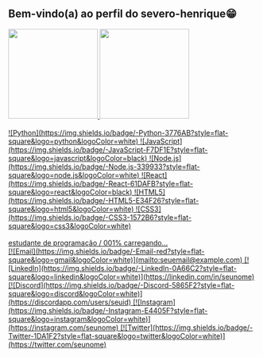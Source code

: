 ## Bem-vindo(a) ao perfil do severo-henrique😁

 <div>
   <a href="https://github.com/severo-henrique">
   <img height="180em" src="https://github-readme-stats.vercel.app/api?username=severo-henrique&show_icons=true&theme=tokyonight&include_all_commits=true&count_private=true"/>
   <img height="180em" src="https://github-readme-stats.vercel.app/api/top-langs/?username=severo-henrique&layout=compact&langs_count=6&theme=tokyonight"/>
</div>
    
<div style="display: inline_block"><br>
<div>
 ![Python](https://img.shields.io/badge/-Python-3776AB?style=flat-square&logo=python&logoColor=white)
![JavaScript](https://img.shields.io/badge/-JavaScript-F7DF1E?style=flat-square&logo=javascript&logoColor=black)
![Node.js](https://img.shields.io/badge/-Node.js-339933?style=flat-square&logo=node.js&logoColor=white)
![React](https://img.shields.io/badge/-React-61DAFB?style=flat-square&logo=react&logoColor=black)
![HTML5](https://img.shields.io/badge/-HTML5-E34F26?style=flat-square&logo=html5&logoColor=white)
![CSS3](https://img.shields.io/badge/-CSS3-1572B6?style=flat-square&logo=css3&logoColor=white)

</div>
 
<br>
 estudante de programação / 001% carregando... 

 
<div> 
 [![Email](https://img.shields.io/badge/-Email-red?style=flat-square&logo=gmail&logoColor=white)](mailto:seuemail@example.com)
[![LinkedIn](https://img.shields.io/badge/-LinkedIn-0A66C2?style=flat-square&logo=linkedin&logoColor=white)](https://linkedin.com/in/seunome)
[![Discord](https://img.shields.io/badge/-Discord-5865F2?style=flat-square&logo=discord&logoColor=white)](https://discordapp.com/users/seuid)
[![Instagram](https://img.shields.io/badge/-Instagram-E4405F?style=flat-square&logo=instagram&logoColor=white)](https://instagram.com/seunome)
[![Twitter](https://img.shields.io/badge/-Twitter-1DA1F2?style=flat-square&logo=twitter&logoColor=white)](https://twitter.com/seunome)






